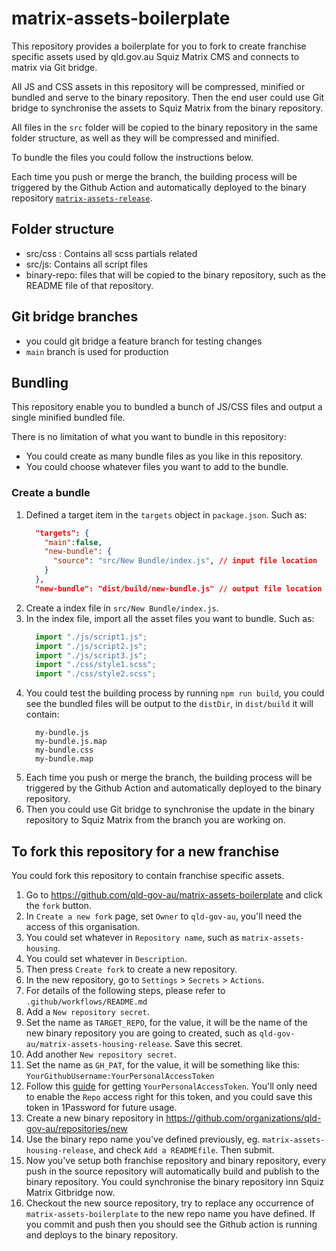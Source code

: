 # matrix-assets-boilerplate

This repository provides a boilerplate for you to fork to create franchise specific assets used by qld.gov.au Squiz Matrix CMS and connects to matrix via Git bridge.

All JS and CSS assets in this repository will be compressed, minified or bundled and serve to the binary repository.
Then the end user could use Git bridge to synchronise the assets to Squiz Matrix from the binary repository.

All files in the `src` folder will be copied to the binary repository in the same folder structure, as well as they will be compressed and minified.

To bundle the files you could follow the instructions below.

Each time you push or merge the branch, the building process will be triggered by the Github Action and automatically deployed to the binary repository [`matrix-assets-release`](https://github.com/qld-gov-au/matrix-assets-release).

## Folder structure
- src/css : Contains all scss partials related
- src/js: Contains all script files
- binary-repo: files that will be copied to the binary repository, such as the README file of that repository.

## Git bridge branches
- you could git bridge a feature branch for testing changes
- `main` branch is used for production

## Bundling

This repository enable you to bundled a bunch of JS/CSS files and output a single minified bundled file.

There is no limitation of what you want to bundle in this repository:
- You could create as many bundle files as you like in this repository.
- You could choose whatever files you want to add to the bundle.

### Create a bundle

1. Defined a target item in the  `targets` object in `package.json`. Such as:
    ```json
      "targets": {
        "main":false,
        "new-bundle": {
          "source": "src/New Bundle/index.js", // input file location
        }
      },
      "new-bundle": "dist/build/new-bundle.js" // output file location
    ```
2. Create a index file in `src/New Bundle/index.js`.
3. In the index file, import all the asset files you want to bundle. Such as:
    ```js
      import "./js/script1.js";
      import "./js/script2.js";
      import "./js/script3.js";
      import "./css/style1.scss";
      import "./css/style2.scss";
    ```
4. You could test the building process by running `npm run build`, you could see the bundled files will be output to the `distDir`, in `dist/build` it will contain:
    ```
      my-bundle.js
      my-bundle.js.map
      my-bundle.css
      my-bundle.map
    ```
5. Each time you push or merge the branch, the building process will be triggered by the Github Action and automatically deployed to the binary repository.
6. Then you could use Git bridge to synchronise the update in the binary repository to Squiz Matrix from the branch you are working on.

## To fork this repository for a new franchise

You could fork this repository to contain franchise specific assets.

1. Go to https://github.com/qld-gov-au/matrix-assets-boilerplate and click the `fork` button.
2. In `Create a new fork` page, set `Owner` to `qld-gov-au`, you'll need the access of this organisation.
3. You could set whatever in `Repository name`, such as `matrix-assets-housing`.
4. You could set whatever in `Description`.
5. Then press `Create fork` to create a new repository.
6. In the new repository, go to `Settings` > `Secrets` > `Actions`.
7. For details of the following steps, please refer to `.github/workflows/README.md`
8. Add a `New repository secret`.
9. Set the name as `TARGET_REPO`, for the value, it will be the name of the new binary repository you are going to created, such as `qld-gov-au/matrix-assets-housing-release`. Save this secret.
10. Add another `New repository secret`.
11. Set the name as `GH_PAT`, for the value, it will be something like this: `YourGithubUsername:YourPersonalAccessToken`
12. Follow this [guide](https://docs.github.com/en/authentication/keeping-your-account-and-data-secure/creating-a-personal-access-token) for getting `YourPersonalAccessToken`. You'll only need to enable the `Repo` access right for this token, and you could save this token in 1Password for future usage.
13. Create a new binary repository in https://github.com/organizations/qld-gov-au/repositories/new
14. Use the binary repo name you've defined previously, eg. `matrix-assets-housing-release`, and check `Add a READMEfile`. Then submit.
15. Now you've setup both franchise repository and binary repository, every push in the source repository will automatically build and publish to the binary repository. You could synchronise the binary repository inn Squiz Matrix Gitbridge now.
16. Checkout the new source repository, try to replace any occurrence of `matrix-assets-boilerplate` to the new repo name you have defined. If you commit and push then you should see the Github action is running and deploys to the binary repository.



